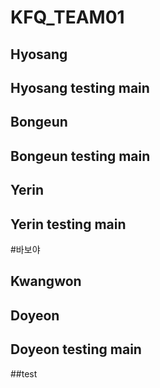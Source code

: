 # KFQ_TEAM01

## Hyosang
## Hyosang testing main


## Bongeun
## Bongeun testing main


## Yerin
## Yerin testing main
#바보야


## Kwangwon

## Doyeon
## Doyeon testing main

##test